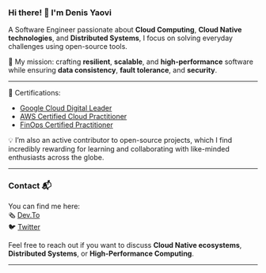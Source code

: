 ### Hi there! 👋 I'm **Denis Yaovi**  

A Software Engineer passionate about **Cloud Computing**, **Cloud Native technologies**, and **Distributed Systems**, I focus on solving everyday challenges using open-source tools.  

🌟 My mission: crafting **resilient**, **scalable**, and **high-performance** software while ensuring **data consistency**, **fault tolerance**, and **security**.  

---

🔑 Certifications:  
- [Google Cloud Digital Leader](https://www.credly.com/badges/7bc1ca8f-86f9-400b-8dad-5fbfe1a7ce3f/public_url)  
- [AWS Certified Cloud Practitioner](https://www.credly.com/badges/1a490efa-6214-427a-964a-eca1e6898685/public_url)  
- [FinOps Certified Practitioner](https://www.credly.com/badges/c1ebfa20-4f6d-474f-ac33-726ca3b70679/public_url)  

💡 I’m also an active contributor to open-source projects, which I find incredibly rewarding for learning and collaborating with like-minded enthusiasts across the globe.  

---

### Contact 📬  

You can find me here:  
🗞️​ [Dev.To](https://dev.to/denisakp)  
🐦​ [Twitter](https://twitter.com/denis_Akp)  

Feel free to reach out if you want to discuss **Cloud Native ecosystems**, **Distributed Systems**, or **High-Performance Computing**.  

---
